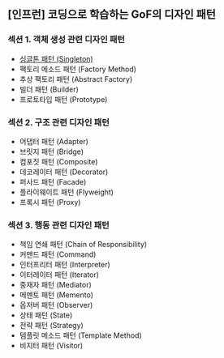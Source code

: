 ## [인프런] 코딩으로 학습하는 GoF의 디자인 패턴

### 섹션 1. 객체 생성 관련 디자인 패턴

- <a href="md/01.Singleton.md">싱글톤 패턴 (Singleton)</a>
- 팩토리 메소드 패턴 (Factory Method)
- 추상 팩토리 패턴 (Abstract Factory)
- 빌더 패턴 (Builder)
- 프로토타입 패턴 (Prototype)

### 섹션 2. 구조 관련 디자인 패턴

- 어댑터 패턴 (Adapter)
- 브릿지 패턴 (Bridge)
- 컴포짓 패턴 (Composite)
- 데코레이터 패턴 (Decorator)
- 퍼사드 패턴 (Facade)
- 플라이웨이트 패턴 (Flyweight)
- 프록시 패턴 (Proxy)

### 섹션 3. 행동 관련 디자인 패턴

- 책임 연쇄 패턴 (Chain of Responsibility)
- 커맨드 패턴 (Command)
- 인터프리터 패턴 (Interpreter)
- 이터레이터 패턴 (Iterator)
- 중재자 패턴 (Mediator)
- 메멘토 패턴 (Memento)
- 옵저버 패턴 (Observer)
- 상태 패턴 (State)
- 전략 패턴 (Strategy)
- 템플릿 메소드 패턴 (Template Method)
- 비지터 패턴 (Visitor)
